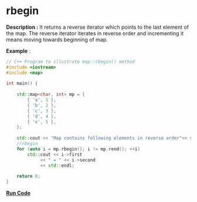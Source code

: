 # rbegin

**Description :** It returns a reverse iterator which points to the last element of the map. The reverse iterator iterates in reverse order and incrementing it means moving towards beginning of map.

**Example** :

```cpp
// C++ Program to illustrate map::rbegin() method 
#include <iostream> 
#include <map> 
  
int main() { 
  
    std::map<char, int> mp = { 
        { 'a', 1 }, 
        { 'b', 2 }, 
        { 'c', 3 }, 
        { 'd', 4 }, 
        { 'e', 5 }, 
    }; 
  
    std::cout << "Map contains following elements in reverse order"<< std::endl; 
    //rbegin 
    for (auto i = mp.rbegin(); i != mp.rend(); ++i) 
        std::cout << i->first 
             << " = " << i->second 
             << std::endl; 
  
    return 0; 
} 
```

**[Run Code](https://rextester.com/EFAJ1452)**
